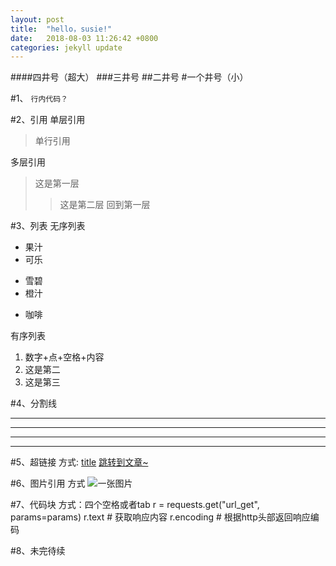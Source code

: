 ```yaml
---
layout: post
title:  "hello，susie!"
date:   2018-08-03 11:26:42 +0800
categories: jekyll update
---
```

####四井号（超大）
###三井号
##二井号
#一个井号（小）

#1、
`行内代码？`

#2、引用
单层引用
>单行引用

多层引用
>这是第一层
>>这是第二层
>回到第一层

#3、列表
无序列表
* 果汁
* 可乐
- 雪碧
- 橙汁
+ 咖啡

有序列表
1. 数字+点+空格+内容
2. 这是第二
3. 这是第三

#4、分割线
***
* * *
---
- - -

#5、超链接
方式: [title](href)
[跳转到文章~](https://www.jianshu.com/p/82c0e19396ad)

#6、图片引用
方式
![一张图片](https://upload-images.jianshu.io/upload_images/1777150-5c0008091d56ef09.png?imageMogr2/auto-orient/strip%7CimageView2/2/w/700)

#7、代码块
方式：四个空格或者tab
  r = requests.get("url_get", params=params)
  r.text  # 获取响应内容
  r.encoding # 根据http头部返回响应编码

#8、未完待续
